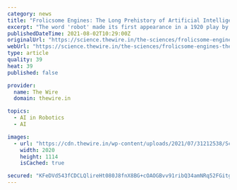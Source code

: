 ```yaml
---
category: news
title: "Frolicsome Engines: The Long Prehistory of Artificial Intelligence"
excerpt: "The word 'robot' made its first appearance in a 1920 play by the Czech writer Karel Čapek entitled R.U.R., for 'Rossum's Universal Robots'."
publishedDateTime: 2021-08-02T10:29:00Z
originalUrl: "https://science.thewire.in/the-sciences/frolicsome-engines-the-long-prehistory-of-artificial-intelligence/"
webUrl: "https://science.thewire.in/the-sciences/frolicsome-engines-the-long-prehistory-of-artificial-intelligence/"
type: article
quality: 39
heat: 39
published: false

provider:
  name: The Wire
  domain: thewire.in

topics:
  - AI in Robotics
  - AI

images:
  - url: "https://cdn.thewire.in/wp-content/uploads/2021/07/31212538/Screenshot-2021-07-31-at-9.24.44-PM.png"
    width: 2020
    height: 1114
    isCached: true

secured: "KFeDVd543fCDCLQlireHt080J8fnX8BG+cOAOGBvv91ribQ34amNRq52FGitgFu+vwwkoBsZmlUPxRR1MznEdg2mYdK7OQjUe/2faDZmq+vPI6ZtH08gIaCM5Gsf8CYL7AmcSFT06ijKAEP0eOWVxAPAROIITgyC8u8A8apTEsgA+oymi1HMMSdWnJhe4AZdOKqxvgsL5E1VxmU4Q1aJ2QOVb/NvEB85hfwgbHeSBFfdoCvGJH94Vhp2dwM9iLleq3721JX75NajNul/BUmsWwEFAd1KJFinj7EBmhccGXL1LyZmiREea95cuncsgtc8mMsPIiXhv3OdLb9WR8wtE1HbHyl7gS/tx4ea/xh1wkM=;FuDOcthG/b0oUrsHTbBMoA=="
---
```


